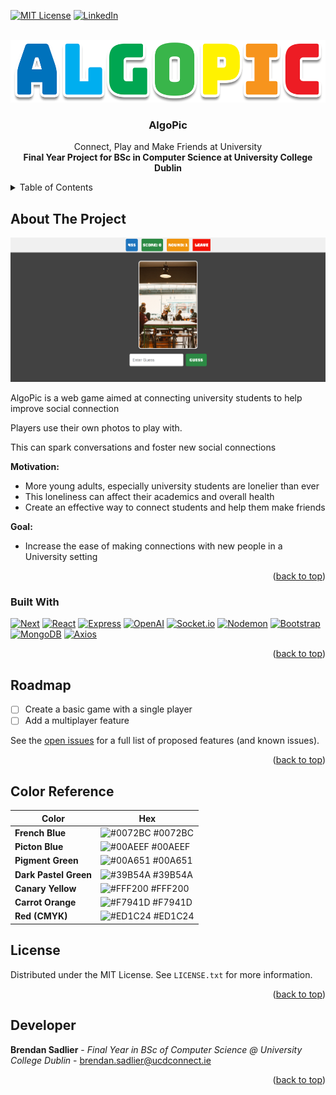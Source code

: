 <a name="readme-top"></a>

<!-- Project Shields --->
[![MIT License][license-shield]][license-url]
[![LinkedIn][linkedin-shield]][linkedin-url]

<!-- PROJECT LOGO -->
<br />
<div align="center">
  <a href="https://csgitlab.ucd.ie/brendan-sadlier/fyp_algopic">
    <img src="/images/AlgoPic.png" alt="Logo" height="100">
  </a>

  <h3 align="center">AlgoPic</h3>

  <p align="center">
    Connect, Play and Make Friends at University
    <br />
    <strong>Final Year Project for BSc in Computer Science at University College Dublin</strong>
    <br />
</div>

<!-- TABLE OF CONTENTS -->
<details>
  <summary>Table of Contents</summary>
  <ol>
    <li>
      <a href="#about-the-project">About The Project</a>
      <ul>
        <li><a href="#built-with">Built With</a></li>
      </ul>
    </li>
    <li>
      <a href="#getting-started">Getting Started</a>
      <ul>
        <li><a href="#prerequisites">Prerequisites</a></li>
        <li><a href="#installation">Installation</a></li>
      </ul>
    </li>
    <li><a href="#usage">Usage</a></li>
    <li><a href="#roadmap">Roadmap</a></li>
    <li><a href=#color-ref>Color Reference</a></li>
    <li><a href="#contributing">Contributing</a></li>
    <li><a href="#license">License</a></li>
    <li><a href="#contact">Contact</a></li>
    <li><a href="#acknowledgments">Acknowledgments</a></li>
  </ol>
</details>

<!-- ABOUT THE PROJECT -->
## About The Project

[![Product Name Screen Shot][product-screenshot]](#readme-top)

AlgoPic is a web game aimed at connecting university students to help improve social connection

Players use their own photos to play with. 

This can spark conversations and foster new social connections

**Motivation:**
* More young adults, especially university students are lonelier than ever
* This loneliness can affect their academics and overall health 
* Create an effective way to connect students and help them make friends

**Goal:**
* Increase the ease of making connections with new people in a University setting

<p align="right">(<a href="#readme-top">back to top</a>)</p>

### Built With

[![Next][Node.js]][Node-url]
[![React][React.js]][React-url]
[![Express][Express.js]][Express-url]
[![OpenAI][OpenAI]][OpenAI-url]
[![Socket.io][Socket.io]][Socket.io-url]
[![Nodemon][Nodemon]][Nodemon-url]
[![Bootstrap][Bootstrap]][Bootstrap-url]
[![MongoDB][MongoDB]][MongoDB-url]
[![Axios][Axios]][Axios-url]
  
<p align="right">(<a href="#readme-top">back to top</a>)</p>

<!-- ROADMAP -->
## Roadmap

- [ ] Create a basic game with a single player
- [ ] Add a multiplayer feature

See the [open issues](https://csgitlab.ucd.ie/brendan-sadlier/fyp_algopic/-/issues) for a full list of proposed features (and known issues).

<p align="right">(<a href="#readme-top">back to top</a>)</p>

<!-- COLOR PALETTE -->

## Color Reference

| Color             | Hex                                                                |
| ----------------- | ------------------------------------------------------------------ |
| **French Blue** | ![#0072BC](https://via.placeholder.com/10/0072BC?text=+) #0072BC |
| **Picton Blue** | ![#00AEEF](https://via.placeholder.com/10/00AEEF?text=+) #00AEEF |
| **Pigment Green** | ![#00A651](https://via.placeholder.com/10/00A651?text=+) #00A651 |
| **Dark Pastel Green** | ![#39B54A](https://via.placeholder.com/10/39B54A?text=+) #39B54A |
| **Canary Yellow** | ![#FFF200](https://via.placeholder.com/10/FFF200?text=+) #FFF200 |
| **Carrot Orange** | ![#F7941D](https://via.placeholder.com/10/F7941D?text=+) #F7941D |
| **Red (CMYK)** | ![#ED1C24](https://via.placeholder.com/10/ED1C24?text=+) #ED1C24 |


<!-- LICENSE -->
## License

Distributed under the MIT License. See `LICENSE.txt` for more information.

<p align="right">(<a href="#readme-top">back to top</a>)</p>



<!-- CONTACT -->
## Developer

**Brendan Sadlier** - *Final Year in BSc of Computer Science @ University College Dublin* - brendan.sadlier@ucdconnect.ie

<p align="right">(<a href="#readme-top">back to top</a>)</p>


<!-- MARKDOWN LINKS & IMAGES --->
[license-shield]: https://img.shields.io/github/license/othneildrew/Best-README-Template.svg?style=for-the-badge
[license-url]: https://csgitlab.ucd.ie/brendan-sadlier/fyp_algopic/blob/master/LICENSE.txt
[linkedin-shield]: https://img.shields.io/badge/-LinkedIn-black.svg?style=for-the-badge&logo=linkedin&colorB=0A66C2
[linkedin-url]: https://www.linkedin.com/in/brendan-sadlier-24672823a
[product-screenshot]: /images/GameScreenshot.png
[Node.js]: https://img.shields.io/badge/node.js-339933?style=for-the-badge&logo=nextdotjs&logoColor=white
[Node-url]: https://nodejs.org/en
[React.js]: https://img.shields.io/badge/React-20232A?style=for-the-badge&logo=react&logoColor=61DAFB
[React-url]: https://reactjs.org/
[Express.js]: https://img.shields.io/badge/express-000000?style=for-the-badge&logo=express&logoColor=white
[Express-url]: https://expressjs.com/
[OpenAI]: https://img.shields.io/badge/OpenAI-412991?style=for-the-badge&logo=openai&logoColor=white
[OpenAI-url]: https://openai.com/
[Socket.io]: https://img.shields.io/badge/Socket.io-010101?style=for-the-badge&logo=socketdotio&logoColor=white
[Socket.io-url]: https://socket.io/
[Nodemon]: https://img.shields.io/badge/Nodemon-76D04B?style=for-the-badge&logo=nodemon&logoColor=white
[Nodemon-url]: https://nodemon.io/
[Bootstrap]: https://img.shields.io/badge/Bootstrap-7952B3?style=for-the-badge&logo=bootstrap&logoColor=white
[Bootstrap-url]: https://getbootstrap.com/
[MongoDB]: https://img.shields.io/badge/mongodb-47A248?style=for-the-badge&logo=mongodb&logoColor=white
[MongoDB-url]: https://www.mongodb.com/
[Axios]: https://img.shields.io/badge/axios-5A29E4?style=for-the-badge&logo=axios&logoColor=white
[Axios-url]: https://axios-http.com/
